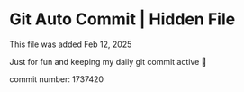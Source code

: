 # Git Auto Commit | Hidden File

This file was added Feb 12, 2025

Just for fun and keeping my daily git commit active 🤪

commit number: 1737420

